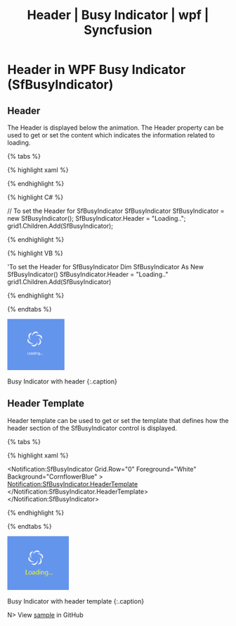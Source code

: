 ﻿---
layout: post
title: Header | Busy Indicator | wpf | Syncfusion
description: This section describes how to use the header and header template support in Syncfusion SfBusyIndicator control.
platform: wpf
control: Busy Indicator
documentation: ug
---

# Header in WPF Busy Indicator (SfBusyIndicator)

## Header

The Header is displayed below the animation. The Header property can be used to get or set the content which indicates the information related to loading. 

{% tabs %}

{% highlight xaml %}

<!--To set the header for SfBusyIndicator-->

<Grid  Background="CornflowerBlue">
<Notification:SfBusyIndicator Header="Loading..." Foreground="White" />
</Grid>

{% endhighlight %}

{% highlight C# %}

// To set the Header for SfBusyIndicator
SfBusyIndicator SfBusyIndicator = new SfBusyIndicator();
SfBusyIndicator.Header = "Loading..";
grid1.Children.Add(SfBusyIndicator);

{% endhighlight %}

{% highlight VB %}

'To set the Header for SfBusyIndicator
Dim SfBusyIndicator As New SfBusyIndicator()
SfBusyIndicator.Header = "Loading.."
grid1.Children.Add(SfBusyIndicator)

{% endhighlight %}

{% endtabs %}


![Header](Header_images/Header_img1.png)

Busy Indicator with header
{:.caption}


## Header Template

Header template can be used to get or set the template that defines how the header section of the SfBusyIndicator control is displayed.

{% tabs %}

{% highlight xaml %}

<!--To set the HeaderTemplate for SfBusyIndicator-->

<Notification:SfBusyIndicator Grid.Row="0" Foreground="White" Background="CornflowerBlue" >
<Notification:SfBusyIndicator.HeaderTemplate>
<DataTemplate >
<TextBlock Text="Loading..." TextAlignment="Center" FontSize="15" Width="100" Foreground="Yellow" />
</DataTemplate>
</Notification:SfBusyIndicator.HeaderTemplate>
</Notification:SfBusyIndicator>

{% endhighlight %}

{% endtabs %}

![Header_Template](Header_images/Header_img2.png)

Busy Indicator with header template
{:.caption}


N> View [sample](https://github.com/SyncfusionExamples/wpf-BusyIndicator-examples/tree/master/Samples/Header) in GitHub
